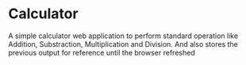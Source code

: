 # Calculator

A simple calculator web application to perform standard operation like Addition, Substraction, Multiplication and Division.
And also stores the previous output for reference until the browser refreshed
